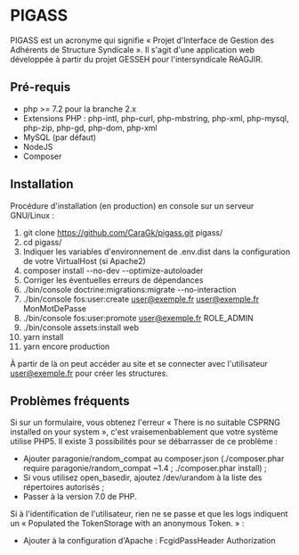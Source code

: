 PIGASS
======

PIGASS est un acronyme qui signifie « Projet d'Interface de Gestion des Adhérents de Structure Syndicale ». Il s'agit d'une application web développée à partir du projet GESSEH pour l'intersyndicale RéAGJIR.

Pré-requis
----------

- php >= 7.2 pour la branche 2.x
- Extensions PHP : php-intl, php-curl, php-mbstring, php-xml, php-mysql, php-zip, php-gd, php-dom, php-xml
- MySQL (par défaut)
- NodeJS
- Composer

Installation
------------
Procédure d'installation (en production) en console sur un serveur GNU/Linux :

1. git clone https://github.com/CaraGk/pigass.git pigass/
2. cd pigass/
3. Indiquer les variables d'environnement de .env.dist dans la configuration de votre VirtualHost (si Apache2)
4. composer install --no-dev --optimize-autoloader
5. Corriger les éventuelles erreurs de dépendances
6. ./bin/console doctrine:migrations:migrate --no-interaction
7. ./bin/console fos:user:create user@exemple.fr user@exemple.fr MonMotDePasse
8. ./bin/console fos:user:promote user@exemple.fr ROLE_ADMIN
9. ./bin/console assets:install web
10. yarn install
11. yarn encore production

À partir de là on peut accéder au site et se connecter avec l'utilisateur user@exemple.fr pour créer les structures.

Problèmes fréquents
-------------------
Si sur un formulaire, vous obtenez l'erreur « There is no suitable CSPRNG installed on your system », c'est vraisemenbablement que votre système utilise PHP5. Il existe 3 possibilités pour se débarrasser de ce problème :
- Ajouter paragonie/random_compat au composer.json (./composer.phar require paragonie/random_compat ~1.4 ; ./composer.phar install) ;
- Si vous utilisez open_basedir, ajoutez /dev/urandom à la liste des répertoires autorisés ;
- Passer à la version 7.0 de PHP.

Si à l'identification de l'utilisateur, rien ne se passe et que les logs indiquent un « Populated the TokenStorage with an anonymous Token. » : 
- Ajouter à la configuration d'Apache : FcgidPassHeader     Authorization
